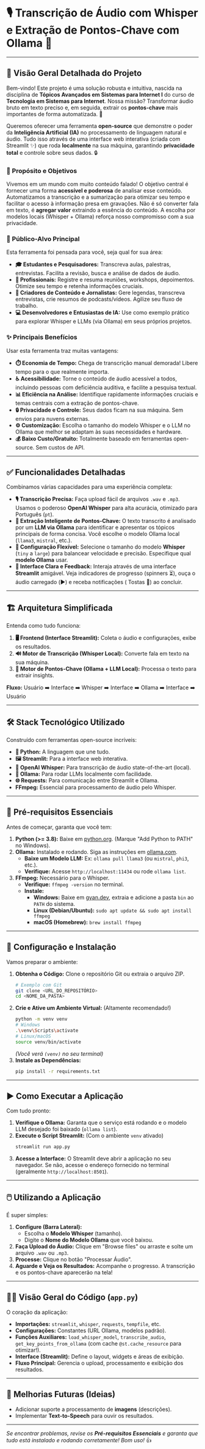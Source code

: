 # 🎙️ Transcrição de Áudio com Whisper e Extração de Pontos-Chave com Ollama 🧠

---

## 📖 Visão Geral Detalhada do Projeto

Bem-vindo! Este projeto é uma solução robusta e intuitiva, nascida na disciplina de **Tópicos Avançados em Sistemas para Internet I** do curso de **Tecnologia em Sistemas para Internet**. Nossa missão? Transformar áudio bruto em texto preciso e, em seguida, extrair os **pontos-chave** mais importantes de forma automatizada. 🎯

Queremos oferecer uma ferramenta **open-source** que demonstre o poder da **Inteligência Artificial (IA)** no processamento de linguagem natural e áudio. Tudo isso através de uma interface web interativa (criada com Streamlit ✨) que roda **localmente** na sua máquina, garantindo **privacidade total** e controle sobre seus dados. 🔒

### 🎯 Propósito e Objetivos

Vivemos em um mundo com muito conteúdo falado! O objetivo central é fornecer uma forma **acessível e poderosa** de analisar esse conteúdo. Automatizamos a transcrição e a sumarização para otimizar seu tempo e facilitar o acesso à informação presa em gravações. Não é só converter fala em texto, é **agregar valor** extraindo a essência do conteúdo. A escolha por modelos locais (Whisper + Ollama) reforça nosso compromisso com a sua privacidade.

### 👥 Público-Alvo Principal

Esta ferramenta foi pensada para você, seja qual for sua área:

*   **🎓 Estudantes e Pesquisadores:** Transcreva aulas, palestras, entrevistas. Facilita a revisão, busca e análise de dados de áudio.
*   **💼 Profissionais:** Registre e resuma reuniões, workshops, depoimentos. Otimize seu tempo e retenha informações cruciais.
*   **📢 Criadores de Conteúdo e Jornalistas:** Gere legendas, transcreva entrevistas, crie resumos de podcasts/vídeos. Agilize seu fluxo de trabalho.
*   **💻 Desenvolvedores e Entusiastas de IA:** Use como exemplo prático para explorar Whisper e LLMs (via Ollama) em seus próprios projetos.

### ✨ Principais Benefícios

Usar esta ferramenta traz muitas vantagens:

*   **⏱️ Economia de Tempo:** Chega de transcrição manual demorada! Libere tempo para o que realmente importa.
*   **♿ Acessibilidade:** Torne o conteúdo de áudio acessível a todos, incluindo pessoas com deficiência auditiva, e facilite a pesquisa textual.
*   **📊 Eficiência na Análise:** Identifique rapidamente informações cruciais e temas centrais com a extração de pontos-chave.
*   **🔒 Privacidade e Controle:** Seus dados ficam na sua máquina. Sem envios para nuvens externas.
*   **⚙️ Customização:** Escolha o tamanho do modelo Whisper e o LLM no Ollama que melhor se adaptam às suas necessidades e hardware.
*   **💰 Baixo Custo/Gratuito:** Totalmente baseado em ferramentas open-source. Sem custos de API.

---

## ✅ Funcionalidades Detalhadas

Combinamos várias capacidades para uma experiência completa:

*   **🎙️ Transcrição Precisa:** Faça upload fácil de arquivos `.wav` e `.mp3`. Usamos o poderoso **OpenAI Whisper** para alta acurácia, otimizado para Português (`pt`).
*   **🧠 Extração Inteligente de Pontos-Chave:** O texto transcrito é analisado por um **LLM via Ollama** para identificar e apresentar os tópicos principais de forma concisa. Você escolhe o modelo Ollama local (`llama3`, `mistral`, etc.).
*   **🔧 Configuração Flexível:** Selecione o tamanho do modelo **Whisper** (`tiny` a `large`) para balancear velocidade e precisão. Especifique qual **modelo Ollama** usar.
*   **👀 Interface Clara e Feedback:** Interaja através de uma interface **Streamlit** amigável. Veja indicadores de progresso (spinners ⏳), ouça o áudio carregado (▶️) e receba notificações ( Tostas 🍞) ao concluir.

---

## 🏗️ Arquitetura Simplificada

Entenda como tudo funciona:

1.  **🖥️ Frontend (Interface Streamlit):** Coleta o áudio e configurações, exibe os resultados.
2.  **🔊 Motor de Transcrição (Whisper Local):** Converte fala em texto na sua máquina.
3.  **📝 Motor de Pontos-Chave (Ollama + LLM Local):** Processa o texto para extrair insights.

**Fluxo:** Usuário ➡️ Interface ➡️ Whisper ➡️ Interface ➡️ Ollama ➡️ Interface ➡️ Usuário

---

## 🛠️ Stack Tecnológico Utilizado

Construído com ferramentas open-source incríveis:

*   **🐍 Python:** A linguagem que une tudo.
*   **🖼️ Streamlit:** Para a interface web interativa.
*   **🎤 OpenAI Whisper:** Para transcrição de áudio state-of-the-art (local).
*   **🧠 Ollama:** Para rodar LLMs localmente com facilidade.
*   **🌐 Requests:** Para comunicação entre Streamlit e Ollama.
*   **FFmpeg:** Essencial para processamento de áudio pelo Whisper.

---

## 🧱 Pré-requisitos Essenciais

Antes de começar, garanta que você tem:

1.  **Python (>= 3.8):** Baixe em [python.org](https://www.python.org/). (Marque "Add Python to PATH" no Windows).
2.  **Ollama:** Instalado e rodando. Siga as instruções em [ollama.com](https://ollama.com/).
    *   **Baixe um Modelo LLM:** Ex: `ollama pull llama3` (ou `mistral`, `phi3`, etc.).
    *   **Verifique:** Acesse `http://localhost:11434` ou rode `ollama list`.
3.  **FFmpeg:** Necessário para o Whisper.
    *   **Verifique:** `ffmpeg -version` no terminal.
    *   **Instale:**
        *   **Windows:** Baixe em [gyan.dev](https://www.gyan.dev/ffmpeg/builds/), extraia e adicione a pasta `bin` ao `PATH` do sistema.
        *   **Linux (Debian/Ubuntu):** `sudo apt update && sudo apt install ffmpeg`
        *   **macOS (Homebrew):** `brew install ffmpeg`

---

## 🚀 Configuração e Instalação

Vamos preparar o ambiente:

1.  **Obtenha o Código:** Clone o repositório Git ou extraia o arquivo ZIP.
    ```bash
    # Exemplo com Git
    git clone <URL_DO_REPOSITÓRIO>
    cd <NOME_DA_PASTA>
    ```
2.  **Crie e Ative um Ambiente Virtual:** (Altamente recomendado!)
    ```bash
    python -m venv venv
    # Windows
    .\venv\Scripts\activate
    # Linux/macOS
    source venv/bin/activate
    ```
    *(Você verá `(venv)` no seu terminal)*
3.  **Instale as Dependências:**
    ```bash
    pip install -r requirements.txt
    ```

---

## ▶️ Como Executar a Aplicação

Com tudo pronto:

1.  **Verifique o Ollama:** Garanta que o serviço está rodando e o modelo LLM desejado foi baixado (`ollama list`).
2.  **Execute o Script Streamlit:** (Com o ambiente `venv` ativado)
    ```bash
    streamlit run app.py
    ```
3.  **Acesse a Interface:** O Streamlit deve abrir a aplicação no seu navegador. Se não, acesse o endereço fornecido no terminal (geralmente `http://localhost:8501`).

---

## 🖱️ Utilizando a Aplicação

É super simples:

1.  **Configure (Barra Lateral):**
    *   Escolha o **Modelo Whisper** (tamanho).
    *   Digite o **Nome do Modelo Ollama** que você baixou.
2.  **Faça Upload do Áudio:** Clique em "Browse files" ou arraste e solte um arquivo `.wav` ou `.mp3`.
3.  **Processe:** Clique no botão "Processar Áudio".
4.  **Aguarde e Veja os Resultados:** Acompanhe o progresso. A transcrição e os pontos-chave aparecerão na tela!

---

## 👨‍💻 Visão Geral do Código (`app.py`)

O coração da aplicação:

*   **Importações:** `streamlit`, `whisper`, `requests`, `tempfile`, etc.
*   **Configurações:** Constantes (URL Ollama, modelos padrão).
*   **Funções Auxiliares:** `load_whisper_model`, `transcribe_audio`, `get_key_points_from_ollama` (com cache `@st.cache_resource` para otimizar!).
*   **Interface (Streamlit):** Define o layout, widgets e áreas de exibição.
*   **Fluxo Principal:** Gerencia o upload, processamento e exibição dos resultados.

---

## 🚧 Melhorias Futuras (Ideias)

*   Adicionar suporte a processamento de **imagens** (descrições).
*   Implementar **Text-to-Speech** para ouvir os resultados.

---

*Se encontrar problemas, revise os **Pré-requisitos Essenciais** e garanta que tudo está instalado e rodando corretamente! Bom uso!* 👍

